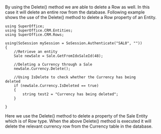 <properties date="2016-05-10"
SortOrder="25"
/>

 

By using the Delete() method we are able to delete a Row as well. In this case it will delete an entire row from the database. Following example shows the use of the Delete() method to delete a Row property of an Entity.

```
using SuperOffice;
using SuperOffice.CRM.Entities;
using SuperOffice.CRM.Rows;
 
using(SoSession mySession = SoSession.Authenticate("SAL0", ""))
{
    //Retrieve an entity
    Sale newSale = Sale.GetFromIdxSaleId(48);
 
    //Deleting a Currency through a Sale
    newSale.Currency.Delete();
 
    //Using IsDelete to check whether the Currency has being    
deleted
    if (newSale.Currency.IsDeleted == true)
    {
        string test2 = "Currency has being deleted";
    }
 
}
```

 

Here we use the Delete() method to delete a property of the Sale Entity which is of Row type. When the above Delete() method is executed it will delete the relevant currency row from the Currency table in the database.

 

 

          

 

 
